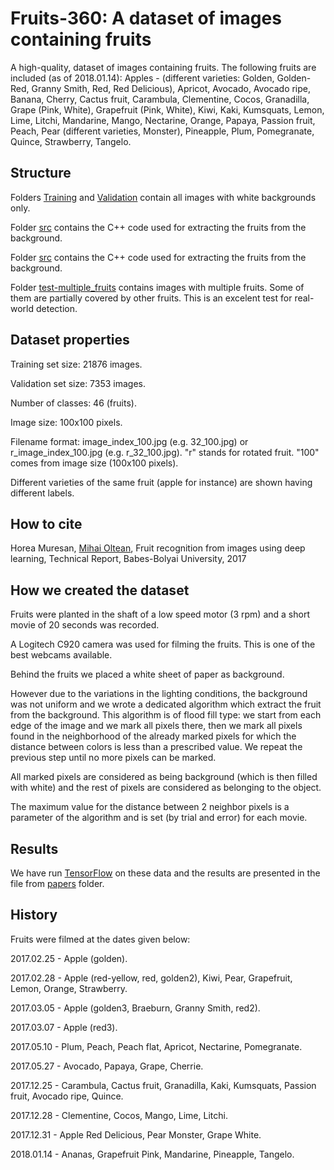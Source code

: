 # Fruits-360: A dataset of images containing fruits #

A high-quality, dataset of images containing fruits. The following fruits are included (as of 2018.01.14): 
Apples - (different varieties: Golden, Golden-Red, Granny Smith, Red, Red Delicious), Apricot, Avocado, Avocado ripe, Banana, Cherry, Cactus fruit, Carambula, Clementine, Cocos, Granadilla, Grape (Pink, White), Grapefruit (Pink, White), Kiwi, Kaki, Kumsquats, Lemon, Lime, Litchi, Mandarine, Mango, Nectarine, Orange, Papaya, Passion fruit, Peach, Pear (different varieties, Monster), Pineapple, Plum, Pomegranate, Quince, Strawberry, Tangelo.

## Structure ##

Folders [Training](Training) and [Validation](Validation) contain all images with white backgrounds only.

Folder [src](src) contains the C++ code used for extracting the fruits from the background. 

Folder [src](src) contains the C++ code used for extracting the fruits from the background. 

Folder [test-multiple_fruits](test-multiple_fruits) contains images with multiple fruits. Some of them are partially covered by other fruits. This is an excelent test for real-world detection.

## Dataset properties ##

Training set size: 21876 images.

Validation set size: 7353 images.

Number of classes: 46 (fruits).

Image size: 100x100 pixels.

Filename format: image_index_100.jpg (e.g. 32_100.jpg) or r_image_index_100.jpg (e.g. r_32_100.jpg). "r" stands for rotated fruit. "100" comes from image size (100x100 pixels).

Different varieties of the same fruit (apple for instance) are shown having different labels.

## How to cite ##

Horea Muresan, [Mihai Oltean](https://mihaioltean.github.io), Fruit recognition from images using deep learning, Technical Report, Babes-Bolyai University, 2017

## How we created the dataset ##

Fruits were planted in the shaft of a low speed motor (3 rpm) and a short movie of 20 seconds was recorded. 

A Logitech C920 camera was used for filming the fruits. This is one of the best webcams available.

Behind the fruits we placed a white sheet of paper as background. 

However due to the variations in the lighting conditions, the background was not uniform and we wrote a dedicated algorithm which extract the fruit from the background. This algorithm is of flood fill type: 
we start from each edge of the image and we mark all pixels there, then we mark all pixels found in the neighborhood of the already marked pixels for which the distance between colors is less than a prescribed value. We repeat the previous step until no more pixels can be marked.

All marked pixels are considered as being background (which is then filled with white) and the rest of pixels are considered as belonging to the object.

The maximum value for the distance between 2 neighbor pixels is a parameter of the algorithm and is set (by trial and error) for each movie.

## Results ##

We have run [TensorFlow](https://github.com/tensorflow/tensorflow) on these data and the results are presented in the file from [papers](papers) folder.

## History ##

Fruits were filmed at the dates given below:

2017.02.25 - Apple (golden).

2017.02.28 - Apple (red-yellow, red, golden2), Kiwi, Pear, Grapefruit, Lemon, Orange, Strawberry.

2017.03.05 - Apple (golden3, Braeburn, Granny Smith, red2).

2017.03.07 - Apple (red3).

2017.05.10 - Plum, Peach, Peach flat, Apricot, Nectarine, Pomegranate.

2017.05.27 - Avocado, Papaya, Grape, Cherrie.

2017.12.25 - Carambula, Cactus fruit, Granadilla, Kaki, Kumsquats, Passion fruit, Avocado ripe, Quince.

2017.12.28 - Clementine, Cocos, Mango, Lime, Litchi.

2017.12.31 - Apple Red Delicious, Pear Monster, Grape White.

2018.01.14 - Ananas, Grapefruit Pink, Mandarine, Pineapple, Tangelo.